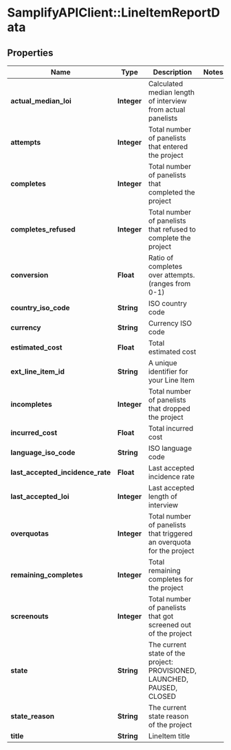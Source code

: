 # SamplifyAPIClient::LineItemReportData

## Properties
Name | Type | Description | Notes
------------ | ------------- | ------------- | -------------
**actual_median_loi** | **Integer** | Calculated median length of interview from actual panelists | 
**attempts** | **Integer** | Total number of panelists that entered the project | 
**completes** | **Integer** | Total number of panelists that completed the project | 
**completes_refused** | **Integer** | Total number of panelists that refused to complete the project | 
**conversion** | **Float** | Ratio of completes over attempts. (ranges from 0-1) | 
**country_iso_code** | **String** | ISO country code | 
**currency** | **String** | Currency ISO code | 
**estimated_cost** | **Float** | Total estimated cost | 
**ext_line_item_id** | **String** | A unique identifier for your Line Item | 
**incompletes** | **Integer** | Total number of panelists that dropped the project | 
**incurred_cost** | **Float** | Total incurred cost | 
**language_iso_code** | **String** | ISO language code | 
**last_accepted_incidence_rate** | **Float** | Last accepted incidence rate | 
**last_accepted_loi** | **Integer** | Last accepted length of interview | 
**overquotas** | **Integer** | Total number of panelists that triggered an overquota for the project | 
**remaining_completes** | **Integer** | Total remaining completes for the project | 
**screenouts** | **Integer** | Total number of panelists that got screened out of the project | 
**state** | **String** | The current state of the project: PROVISIONED, LAUNCHED, PAUSED, CLOSED | 
**state_reason** | **String** | The current state reason of the project | 
**title** | **String** | LineItem title | 


